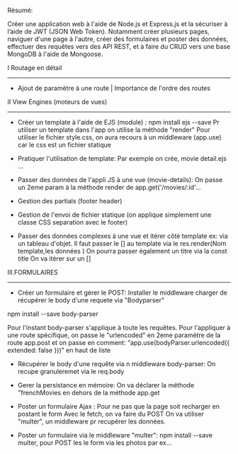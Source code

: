 Résumé:

Créer une application web à l'aide de Node.js et Express.js et la sécuriser à l’aide de JWT (JSON Web Token). Notamment créer plusieurs pages, naviguer d'une page à l'autre, créer des formulaires et poster des données, effectuer des requêtes vers des API REST, et à faire du CRUD vers une base MongoDB à l'aide de Mongoose.

I Routage en détail
**************************************************************************
* Ajout de paramètre à une route | Importance de l'ordre des routes


II View Engines (moteurs de vues)
***************************************************************************

* Créer un template à l'aide de EJS (module) : npm install ejs --save
Pr utiliser un template dans l'app on utilise la méthode "render"
Pour utiliser le fichier style.css, on aura recours à un middleware (app.use) car le css est un fichier statique

* Pratiquer l'utilisation de template:
Par exemple on crée, movie detail.ejs ...

* Passer des données de l'appli JS à une vue (movie-details):
On passe un 2eme param à la méthode render de app.get('/movies/:id'...

* Gestion des partials (footer header)

* Gestion de l'envoi de fichier statique (on applique simplement une classe CSS separation avec le footer)

* Passer des données complexes à une vue et itérer côté template
ex: via un tableau d'objet. Il faut passer le [] au template via le res.render(Nom template,les données )
On pourra passer également un titre via la const title
On va itérer sur un []

III.FORMULAIRES
***************************************************************************

* Créer un formulaire et gérer le POST: 
Installer le middleware charger de récupérer le body d'une requete via "Bodyparser"

npm install --save body-parser

Pour l'instant body-parser s'applique à toute les requêtes.
Pour l'appliquer à une route spécifique, on passe le "urlencoded" en 2eme paramètre de la route app.post et on passe en comment:
"app.use(bodyParser.urlencoded({ extended: false }))" en haut de liste

* Récupérer le body d'une requête  via n middleware body-parser:
On recupe granuleremet via le req.body

* Gerer la persistance en mémoire: 
On va déclarer la méthode "frenchMovies en dehors de la méthode app.get

* Poster un formulaire Ajax : Pour ne pas que la page soit recharger en postant le form
Avec le fetch, on va faire du POST
On va utiliser "multer", un middleware pr recupérer les données.

* Poster un formulaire via le middleware "multer":
npm install --save multer, pour POST les le form via les photos par ex...








